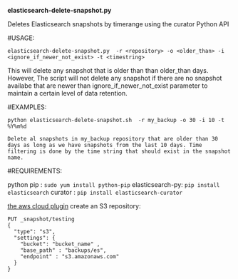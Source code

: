 **elasticsearch-delete-snapshot.py**

Deletes Elasticsearch snapshots by timerange using the curator Python API

#USAGE:

`elasticsearch-delete-snapshot.py  -r <repository> -o <older_than> -i <ignore_if_newer_not_exist> -t <timestring>`

This will delete any snapshot that is older than than older_than days. 
However, The script will not delete any snapshot if there are no snapshot availabe that are newer than ignore_if_newer_not_exist parameter to maintain a certain level of data retention.

#EXAMPLES:

  `python elasticsearch-delete-snapshot.sh  -r my_backup -o 30 -i 10 -t %Y%m%d`

    Delete al snapshots in my_backup repository that are older than 30 days as long as we have snapshots from the last 10 days. Time filtering is done by the time string that should exist in the snapshot name.

#REQUIREMENTS:

python
pip : `sudo yum install python-pip`
elasticsearch-py: `pip install elasticsearch`
curator : `pip install elasticsearch-curator`

[the aws cloud plugin](https://github.com/elastic/elasticsearch-cloud-aws)
create an S3 repository:
```
PUT _snapshot/testing
{
  "type": "s3",
  "settings": {
    "bucket": "bucket_name" ,
    "base_path" : "backups/es",
    "endpoint" : "s3.amazonaws.com"
  }
}
```




